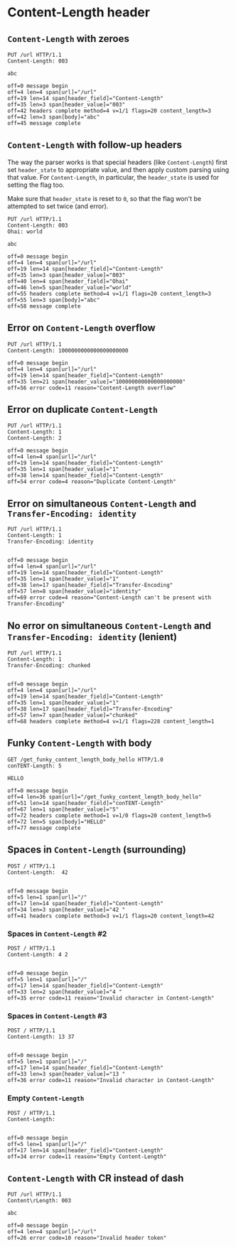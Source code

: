 Content-Length header
=====================

## `Content-Length` with zeroes

<!-- meta={"type": "request"} -->
```http
PUT /url HTTP/1.1
Content-Length: 003

abc
```

```log
off=0 message begin
off=4 len=4 span[url]="/url"
off=19 len=14 span[header_field]="Content-Length"
off=35 len=3 span[header_value]="003"
off=42 headers complete method=4 v=1/1 flags=20 content_length=3
off=42 len=3 span[body]="abc"
off=45 message complete
```

## `Content-Length` with follow-up headers

The way the parser works is that special headers (like `Content-Length`) first
set `header_state` to appropriate value, and then apply custom parsing using
that value. For `Content-Length`, in particular, the `header_state` is used for
setting the flag too.

Make sure that `header_state` is reset to `0`, so that the flag won't be
attempted to set twice (and error).

<!-- meta={"type": "request"} -->
```http
PUT /url HTTP/1.1
Content-Length: 003
Ohai: world

abc
```

```log
off=0 message begin
off=4 len=4 span[url]="/url"
off=19 len=14 span[header_field]="Content-Length"
off=35 len=3 span[header_value]="003"
off=40 len=4 span[header_field]="Ohai"
off=46 len=5 span[header_value]="world"
off=55 headers complete method=4 v=1/1 flags=20 content_length=3
off=55 len=3 span[body]="abc"
off=58 message complete
```

## Error on `Content-Length` overflow

<!-- meta={"type": "request"} -->
```http
PUT /url HTTP/1.1
Content-Length: 1000000000000000000000

```

```log
off=0 message begin
off=4 len=4 span[url]="/url"
off=19 len=14 span[header_field]="Content-Length"
off=35 len=21 span[header_value]="100000000000000000000"
off=56 error code=11 reason="Content-Length overflow"
```

## Error on duplicate `Content-Length`

<!-- meta={"type": "request"} -->
```http
PUT /url HTTP/1.1
Content-Length: 1
Content-Length: 2

```

```log
off=0 message begin
off=4 len=4 span[url]="/url"
off=19 len=14 span[header_field]="Content-Length"
off=35 len=1 span[header_value]="1"
off=38 len=14 span[header_field]="Content-Length"
off=54 error code=4 reason="Duplicate Content-Length"
```

## Error on simultaneous `Content-Length` and `Transfer-Encoding: identity`

<!-- meta={"type": "request"} -->
```http
PUT /url HTTP/1.1
Content-Length: 1
Transfer-Encoding: identity


```

```log
off=0 message begin
off=4 len=4 span[url]="/url"
off=19 len=14 span[header_field]="Content-Length"
off=35 len=1 span[header_value]="1"
off=38 len=17 span[header_field]="Transfer-Encoding"
off=57 len=8 span[header_value]="identity"
off=69 error code=4 reason="Content-Length can't be present with Transfer-Encoding"
```

## No error on simultaneous `Content-Length` and `Transfer-Encoding: identity` (lenient)

<!-- meta={"type": "request-lenient-chunked-length"} -->
```http
PUT /url HTTP/1.1
Content-Length: 1
Transfer-Encoding: chunked


```

```log
off=0 message begin
off=4 len=4 span[url]="/url"
off=19 len=14 span[header_field]="Content-Length"
off=35 len=1 span[header_value]="1"
off=38 len=17 span[header_field]="Transfer-Encoding"
off=57 len=7 span[header_value]="chunked"
off=68 headers complete method=4 v=1/1 flags=228 content_length=1
```

## Funky `Content-Length` with body

<!-- meta={"type": "request"} -->
```http
GET /get_funky_content_length_body_hello HTTP/1.0
conTENT-Length: 5

HELLO
```

```log
off=0 message begin
off=4 len=36 span[url]="/get_funky_content_length_body_hello"
off=51 len=14 span[header_field]="conTENT-Length"
off=67 len=1 span[header_value]="5"
off=72 headers complete method=1 v=1/0 flags=20 content_length=5
off=72 len=5 span[body]="HELLO"
off=77 message complete
```

## Spaces in `Content-Length` (surrounding)

<!-- meta={"type": "request"} -->
```http
POST / HTTP/1.1
Content-Length:  42 


```

```log
off=0 message begin
off=5 len=1 span[url]="/"
off=17 len=14 span[header_field]="Content-Length"
off=34 len=3 span[header_value]="42 "
off=41 headers complete method=3 v=1/1 flags=20 content_length=42
```

### Spaces in `Content-Length` #2

<!-- meta={"type": "request"} -->
```http
POST / HTTP/1.1
Content-Length: 4 2


```

```log
off=0 message begin
off=5 len=1 span[url]="/"
off=17 len=14 span[header_field]="Content-Length"
off=33 len=2 span[header_value]="4 "
off=35 error code=11 reason="Invalid character in Content-Length"
```

### Spaces in `Content-Length` #3

<!-- meta={"type": "request"} -->
```http
POST / HTTP/1.1
Content-Length: 13 37


```

```log
off=0 message begin
off=5 len=1 span[url]="/"
off=17 len=14 span[header_field]="Content-Length"
off=33 len=3 span[header_value]="13 "
off=36 error code=11 reason="Invalid character in Content-Length"
```

### Empty `Content-Length`

<!-- meta={"type": "request"} -->
```http
POST / HTTP/1.1
Content-Length:


```

```log
off=0 message begin
off=5 len=1 span[url]="/"
off=17 len=14 span[header_field]="Content-Length"
off=34 error code=11 reason="Empty Content-Length"
```

## `Content-Length` with CR instead of dash

<!-- meta={"type": "request", "noScan": true} -->
```http
PUT /url HTTP/1.1
Content\rLength: 003

abc
```

```log
off=0 message begin
off=4 len=4 span[url]="/url"
off=26 error code=10 reason="Invalid header token"
```
